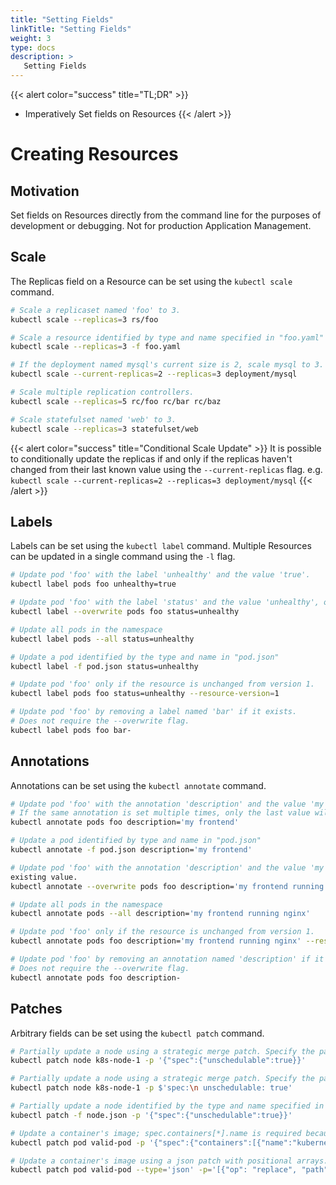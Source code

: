```yaml
---
title: "Setting Fields"
linkTitle: "Setting Fields"
weight: 3
type: docs
description: >
   Setting Fields
---
```



{{< alert color="success" title="TL;DR" >}}
- Imperatively Set fields on Resources
{{< /alert >}}

# Creating Resources

## Motivation

Set fields on Resources directly from the command line for the purposes of development or debugging.
Not for production Application Management.

## Scale

The Replicas field on a Resource can be set using the `kubectl scale` command.

```bash
# Scale a replicaset named 'foo' to 3.
kubectl scale --replicas=3 rs/foo
```

```sh
# Scale a resource identified by type and name specified in "foo.yaml" to 3.
kubectl scale --replicas=3 -f foo.yaml
```

```sh
# If the deployment named mysql's current size is 2, scale mysql to 3.
kubectl scale --current-replicas=2 --replicas=3 deployment/mysql
```

```sh
# Scale multiple replication controllers.
kubectl scale --replicas=5 rc/foo rc/bar rc/baz
```

```sh
# Scale statefulset named 'web' to 3.
kubectl scale --replicas=3 statefulset/web
```

{{< alert color="success" title="Conditional Scale Update" >}}
It is possible to conditionally update the replicas if and only if the
replicas haven't changed from their last known value using the `--current-replicas` flag.
e.g. `kubectl scale --current-replicas=2 --replicas=3 deployment/mysql`
{{< /alert >}}

## Labels

Labels can be set using the `kubectl label` command.  Multiple Resources can
be updated in a single command using the `-l` flag.

```sh
# Update pod 'foo' with the label 'unhealthy' and the value 'true'.
kubectl label pods foo unhealthy=true
```

```sh
# Update pod 'foo' with the label 'status' and the value 'unhealthy', overwriting any existing value.
kubectl label --overwrite pods foo status=unhealthy
```

```sh
# Update all pods in the namespace
kubectl label pods --all status=unhealthy
```

```sh
# Update a pod identified by the type and name in "pod.json"
kubectl label -f pod.json status=unhealthy
```

```sh
# Update pod 'foo' only if the resource is unchanged from version 1.
kubectl label pods foo status=unhealthy --resource-version=1
```

```sh
# Update pod 'foo' by removing a label named 'bar' if it exists.
# Does not require the --overwrite flag.
kubectl label pods foo bar-
```

## Annotations

Annotations can be set using the `kubectl annotate` command.

```sh
# Update pod 'foo' with the annotation 'description' and the value 'my frontend'.
# If the same annotation is set multiple times, only the last value will be applied
kubectl annotate pods foo description='my frontend'
```

```sh
# Update a pod identified by type and name in "pod.json"
kubectl annotate -f pod.json description='my frontend'
```

```sh
# Update pod 'foo' with the annotation 'description' and the value 'my frontend running nginx', overwriting any
existing value.
kubectl annotate --overwrite pods foo description='my frontend running nginx'
```

```sh
# Update all pods in the namespace
kubectl annotate pods --all description='my frontend running nginx'
```

```sh
# Update pod 'foo' only if the resource is unchanged from version 1.
kubectl annotate pods foo description='my frontend running nginx' --resource-version=1
```

```sh
# Update pod 'foo' by removing an annotation named 'description' if it exists.
# Does not require the --overwrite flag.
kubectl annotate pods foo description-
```

## Patches

Arbitrary fields can be set using the `kubectl patch` command.


```sh
# Partially update a node using a strategic merge patch. Specify the patch as JSON.
kubectl patch node k8s-node-1 -p '{"spec":{"unschedulable":true}}'
```

```sh
# Partially update a node using a strategic merge patch. Specify the patch as YAML.
kubectl patch node k8s-node-1 -p $'spec:\n unschedulable: true'
```

```sh
# Partially update a node identified by the type and name specified in "node.json" using strategic merge patch.
kubectl patch -f node.json -p '{"spec":{"unschedulable":true}}'
```

```sh
# Update a container's image; spec.containers[*].name is required because it's a merge key.
kubectl patch pod valid-pod -p '{"spec":{"containers":[{"name":"kubernetes-serve-hostname","image":"new image"}]}}'
```

```sh
# Update a container's image using a json patch with positional arrays.
kubectl patch pod valid-pod --type='json' -p='[{"op": "replace", "path": "/spec/containers/0/image", "value":"newimage"}]'
```